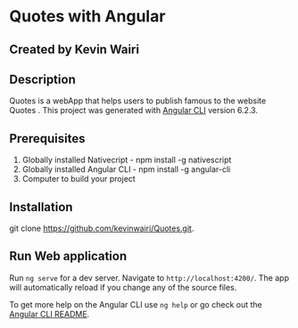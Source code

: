 # Quotes with Angular

## Created by Kevin Wairi

## Description
Quotes is a webApp that helps users to publish famous to the website Quotes . 
This project was generated with [Angular CLI](https://github.com/angular/angular-cli) version 6.2.3.

## Prerequisites
 1. Globally installed Nativecript - npm install -g nativescript
 2. Globally installed Angular CLI - npm install -g angular-cli
 3. Computer to build your project

## Installation
git clone https://github.com/kevinwairi/Quotes.git.

## Run Web application
Run `ng serve` for a dev server.
 Navigate to `http://localhost:4200/`. 
The app will automatically reload if you change any of the source files.



To get more help on the Angular CLI use `ng help` or go check out the [Angular CLI README](https://github.com/angular/angular-cli/blob/master/README.md).
